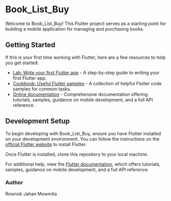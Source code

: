 # Book_List_Buy

Welcome to Book_List_Buy! This Flutter project serves as a starting point for building a mobile application for managing and purchasing books.

## Getting Started

If this is your first time working with Flutter, here are a few resources to help you get started:

- [Lab: Write your first Flutter app](https://docs.flutter.dev/get-started/codelab) - A step-by-step guide to writing your first Flutter app.
- [Cookbook: Useful Flutter samples](https://docs.flutter.dev/cookbook) - A collection of helpful Flutter code samples for common tasks.
- [Online documentation](https://docs.flutter.dev/) - Comprehensive documentation offering tutorials, samples, guidance on mobile development, and a full API reference.

## Development Setup

To begin developing with Book_List_Buy, ensure you have Flutter installed on your development environment. You can follow the instructions on the [official Flutter website](https://flutter.dev/docs/get-started/install) to install Flutter.

Once Flutter is installed, clone this repository to your local machine.

For additional help, view the [Flutter documentation](https://docs.flutter.dev/), which offers tutorials, samples, guidance on mobile development, and a full API reference.

### Author

Rownok Jahan Mowmita
